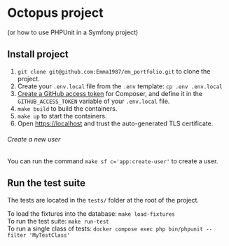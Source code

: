 # Octopus project  
(or how to use PHPUnit in a Symfony project)

## Install project

1. `git clone git@github.com:Emma1987/em_portfolio.git` to clone the project.  
2. Create your `.env.local` file from the `.env` template: `cp .env .env.local`  
3. [Create a GitHub access token](https://github.com/eckinox/symfony-docker-template/blob/main/docs/usage/getting-started/new-project.md#:~:text=Create%20a%20GitHub%20access%20token) for Composer, and define it in the `GITHUB_ACCESS_TOKEN` variable of your `.env.local` file.  
4. `make build` to build the containers.  
5. `make up` to start the containers.  
6. Open [https://localhost](https://localhost) and trust the auto-generated TLS certificate.  

###### Create a new user
You can run the command `make sf c='app:create-user'` to create a user.  

## Run the test suite

The tests are located in the `tests/` folder at the root of the project.  

To load the fixtures into the database: `make load-fixtures`  
To run the test suite: `make run-test`  
To run a single class of tests:  `docker compose exec php bin/phpunit --filter 'MyTestClass'`  
